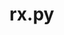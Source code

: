 # rx.py

<!--
: opensource_advocate
: tech_enthusiast 
: journey to being the most proficient wiz
-->
